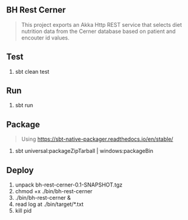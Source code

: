 BH Rest Cerner
--------------
>This project exports an Akka Http REST service that selects diet nutrition data from the Cerner database based on
>patient and encouter id values.

Test
----
1. sbt clean test

Run
---
1. sbt run

Package
-------
>Using https://sbt-native-packager.readthedocs.io/en/stable/
1. sbt universal:packageZipTarball | windows:packageBin

Deploy
------
1. unpack bh-rest-cerner-0.1-SNAPSHOT.tgz
2. chmod +x ./bin/bh-rest-cerner
2. ./bin/bh-rest-cerner &
3. read log at ./bin/target/*.txt
4. kill pid